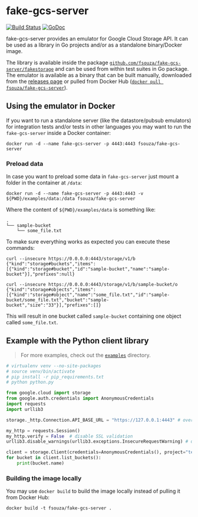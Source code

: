 # fake-gcs-server

[![Build Status](https://cloud.drone.io/api/badges/fsouza/fake-gcs-server/status.svg)](https://cloud.drone.io/fsouza/fake-gcs-server)
[![GoDoc](https://img.shields.io/badge/api-Godoc-blue.svg?style=flat-square)](https://godoc.org/github.com/fsouza/fake-gcs-server/fakestorage)

fake-gcs-server provides an emulator for Google Cloud Storage API. It can be
used as a library in Go projects and/or as a standalone binary/Docker image.

The library is available inside the package
[``github.com/fsouza/fake-gcs-server/fakestorage``](https://godoc.org/github.com/fsouza/fake-gcs-server/fakestorage)
and can be used from within test suites in Go package. The emulator is
available as a binary that can be built manually, downloaded from the [releases
page](https://github.com/fsouza/fake-gcs-server/releases) or pulled from Docker
Hub ([``docker pull
fsouza/fake-gcs-server``](https://hub.docker.com/r/fsouza/fake-gcs-server)).

## Using the emulator in Docker

If you want to run a standalone server (like the datastore/pubsub emulators)
for integration tests and/or tests in other languages you may want to run the
``fake-gcs-server`` inside a Docker container:

```shell
docker run -d --name fake-gcs-server -p 4443:4443 fsouza/fake-gcs-server
```

### Preload data

In case you want to preload some data in ``fake-gcs-server`` just mount a
folder in the container at ``/data``:

```shell
docker run -d --name fake-gcs-server -p 4443:4443 -v ${PWD}/examples/data:/data fsouza/fake-gcs-server
```

Where the content of ``${PWD}/examples/data`` is something like:

```
.
└── sample-bucket
    └── some_file.txt
```

To make sure everything works as expected you can execute these commands:

```shell
curl --insecure https://0.0.0.0:4443/storage/v1/b
{"kind":"storage#buckets","items":[{"kind":"storage#bucket","id":"sample-bucket","name":"sample-bucket"}],"prefixes":null}

curl --insecure https://0.0.0.0:4443/storage/v1/b/sample-bucket/o
{"kind":"storage#objects","items":[{"kind":"storage#object","name":"some_file.txt","id":"sample-bucket/some_file.txt","bucket":"sample-bucket","size":"33"}],"prefixes":[]}
```

This will result in one bucket called ``sample-bucket`` containing one object called ``some_file.txt``.

## Example with the Python client library

> For more examples, check out the [``examples``](/examples/) directory.

```python
# virtualenv venv --no-site-packages
# source venv/bin/activate
# pip install -r pip_requirements.txt
# python python.py

from google.cloud import storage
from google.auth.credentials import AnonymousCredentials
import requests
import urllib3

storage._http.Connection.API_BASE_URL = "https://127.0.0.1:4443" # override the BASE_URL in the client library with the mock server

my_http = requests.Session()
my_http.verify = False  # disable SSL validation
urllib3.disable_warnings(urllib3.exceptions.InsecureRequestWarning) # disable https warnings for https insecure certs

client = storage.Client(credentials=AnonymousCredentials(), project="test", _http=my_http)
for bucket in client.list_buckets():
    print(bucket.name)
```

### Building the image locally

You may use ``docker build`` to build the image locally instead of pulling it
from Docker Hub:

```shell
docker build -t fsouza/fake-gcs-server .
```
